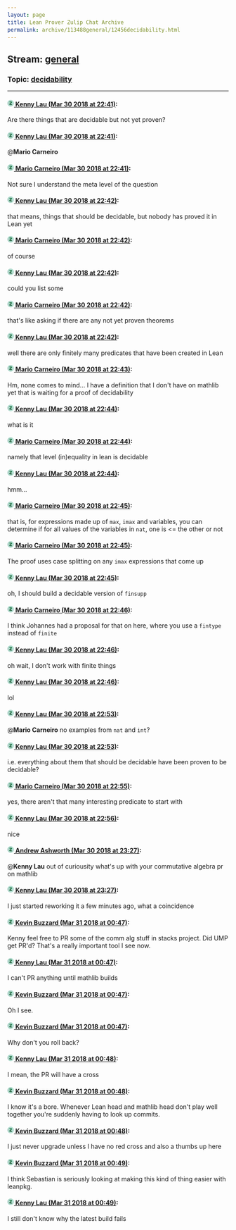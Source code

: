 ```yaml
---
layout: page
title: Lean Prover Zulip Chat Archive 
permalink: archive/113488general/12456decidability.html
---
```


## Stream: [general](index.html)
### Topic: [decidability](12456decidability.html)

---

#### [![Click to go to Zulip](../../assets/img/zulip2.png) Kenny Lau (Mar 30 2018 at 22:41)](https://leanprover.zulipchat.com/#narrow/stream/113488-general/topic/decidability/near/124428848):
Are there things that are decidable but not yet proven?

#### [![Click to go to Zulip](../../assets/img/zulip2.png) Kenny Lau (Mar 30 2018 at 22:41)](https://leanprover.zulipchat.com/#narrow/stream/113488-general/topic/decidability/near/124428850):
@**Mario Carneiro**

#### [![Click to go to Zulip](../../assets/img/zulip2.png) Mario Carneiro (Mar 30 2018 at 22:41)](https://leanprover.zulipchat.com/#narrow/stream/113488-general/topic/decidability/near/124428860):
Not sure I understand the meta level of the question

#### [![Click to go to Zulip](../../assets/img/zulip2.png) Kenny Lau (Mar 30 2018 at 22:42)](https://leanprover.zulipchat.com/#narrow/stream/113488-general/topic/decidability/near/124428902):
that means, things that should be decidable, but nobody has proved it in Lean yet

#### [![Click to go to Zulip](../../assets/img/zulip2.png) Mario Carneiro (Mar 30 2018 at 22:42)](https://leanprover.zulipchat.com/#narrow/stream/113488-general/topic/decidability/near/124428905):
of course

#### [![Click to go to Zulip](../../assets/img/zulip2.png) Kenny Lau (Mar 30 2018 at 22:42)](https://leanprover.zulipchat.com/#narrow/stream/113488-general/topic/decidability/near/124428906):
could you list some

#### [![Click to go to Zulip](../../assets/img/zulip2.png) Mario Carneiro (Mar 30 2018 at 22:42)](https://leanprover.zulipchat.com/#narrow/stream/113488-general/topic/decidability/near/124428908):
that's like asking if there are any not yet proven theorems

#### [![Click to go to Zulip](../../assets/img/zulip2.png) Kenny Lau (Mar 30 2018 at 22:42)](https://leanprover.zulipchat.com/#narrow/stream/113488-general/topic/decidability/near/124428920):
well there are only finitely many predicates that have been created in Lean

#### [![Click to go to Zulip](../../assets/img/zulip2.png) Mario Carneiro (Mar 30 2018 at 22:43)](https://leanprover.zulipchat.com/#narrow/stream/113488-general/topic/decidability/near/124428942):
Hm, none comes to mind... I have a definition that I don't have on mathlib yet that is waiting for a proof of decidability

#### [![Click to go to Zulip](../../assets/img/zulip2.png) Kenny Lau (Mar 30 2018 at 22:44)](https://leanprover.zulipchat.com/#narrow/stream/113488-general/topic/decidability/near/124428945):
what is it

#### [![Click to go to Zulip](../../assets/img/zulip2.png) Mario Carneiro (Mar 30 2018 at 22:44)](https://leanprover.zulipchat.com/#narrow/stream/113488-general/topic/decidability/near/124428987):
namely that level (in)equality in lean is decidable

#### [![Click to go to Zulip](../../assets/img/zulip2.png) Kenny Lau (Mar 30 2018 at 22:44)](https://leanprover.zulipchat.com/#narrow/stream/113488-general/topic/decidability/near/124428992):
hmm...

#### [![Click to go to Zulip](../../assets/img/zulip2.png) Mario Carneiro (Mar 30 2018 at 22:45)](https://leanprover.zulipchat.com/#narrow/stream/113488-general/topic/decidability/near/124429012):
that is, for expressions made up of `max`, `imax` and variables, you can determine if for all values of the variables in `nat`, one is <= the other or not

#### [![Click to go to Zulip](../../assets/img/zulip2.png) Mario Carneiro (Mar 30 2018 at 22:45)](https://leanprover.zulipchat.com/#narrow/stream/113488-general/topic/decidability/near/124429027):
The proof uses case splitting on any `imax` expressions that come up

#### [![Click to go to Zulip](../../assets/img/zulip2.png) Kenny Lau (Mar 30 2018 at 22:45)](https://leanprover.zulipchat.com/#narrow/stream/113488-general/topic/decidability/near/124429032):
oh, I should build a decidable version of `finsupp`

#### [![Click to go to Zulip](../../assets/img/zulip2.png) Mario Carneiro (Mar 30 2018 at 22:46)](https://leanprover.zulipchat.com/#narrow/stream/113488-general/topic/decidability/near/124429086):
I think Johannes had a proposal for that on here, where you use a `fintype` instead of `finite`

#### [![Click to go to Zulip](../../assets/img/zulip2.png) Kenny Lau (Mar 30 2018 at 22:46)](https://leanprover.zulipchat.com/#narrow/stream/113488-general/topic/decidability/near/124429095):
oh wait, I don't work with finite things

#### [![Click to go to Zulip](../../assets/img/zulip2.png) Kenny Lau (Mar 30 2018 at 22:46)](https://leanprover.zulipchat.com/#narrow/stream/113488-general/topic/decidability/near/124429096):
lol

#### [![Click to go to Zulip](../../assets/img/zulip2.png) Kenny Lau (Mar 30 2018 at 22:53)](https://leanprover.zulipchat.com/#narrow/stream/113488-general/topic/decidability/near/124429371):
@**Mario Carneiro** no examples from `nat` and `int`?

#### [![Click to go to Zulip](../../assets/img/zulip2.png) Kenny Lau (Mar 30 2018 at 22:53)](https://leanprover.zulipchat.com/#narrow/stream/113488-general/topic/decidability/near/124429372):
i.e. everything about them that should be decidable have been proven to be decidable?

#### [![Click to go to Zulip](../../assets/img/zulip2.png) Mario Carneiro (Mar 30 2018 at 22:55)](https://leanprover.zulipchat.com/#narrow/stream/113488-general/topic/decidability/near/124429446):
yes, there aren't that many interesting predicate to start with

#### [![Click to go to Zulip](../../assets/img/zulip2.png) Kenny Lau (Mar 30 2018 at 22:56)](https://leanprover.zulipchat.com/#narrow/stream/113488-general/topic/decidability/near/124429495):
nice

#### [![Click to go to Zulip](../../assets/img/zulip2.png) Andrew Ashworth (Mar 30 2018 at 23:27)](https://leanprover.zulipchat.com/#narrow/stream/113488-general/topic/decidability/near/124430652):
@**Kenny Lau** out of curiousity what's up with your commutative algebra pr on mathlib

#### [![Click to go to Zulip](../../assets/img/zulip2.png) Kenny Lau (Mar 30 2018 at 23:27)](https://leanprover.zulipchat.com/#narrow/stream/113488-general/topic/decidability/near/124430671):
I just started reworking it a few minutes ago, what a coincidence

#### [![Click to go to Zulip](../../assets/img/zulip2.png) Kevin Buzzard (Mar 31 2018 at 00:47)](https://leanprover.zulipchat.com/#narrow/stream/113488-general/topic/decidability/near/124433277):
Kenny feel free to PR some of the comm alg stuff in stacks project. Did UMP get PR'd? That's a really important tool I see now.

#### [![Click to go to Zulip](../../assets/img/zulip2.png) Kenny Lau (Mar 31 2018 at 00:47)](https://leanprover.zulipchat.com/#narrow/stream/113488-general/topic/decidability/near/124433281):
I can't PR anything until mathlib builds

#### [![Click to go to Zulip](../../assets/img/zulip2.png) Kevin Buzzard (Mar 31 2018 at 00:47)](https://leanprover.zulipchat.com/#narrow/stream/113488-general/topic/decidability/near/124433282):
Oh I see.

#### [![Click to go to Zulip](../../assets/img/zulip2.png) Kevin Buzzard (Mar 31 2018 at 00:47)](https://leanprover.zulipchat.com/#narrow/stream/113488-general/topic/decidability/near/124433283):
Why don't you roll back?

#### [![Click to go to Zulip](../../assets/img/zulip2.png) Kenny Lau (Mar 31 2018 at 00:48)](https://leanprover.zulipchat.com/#narrow/stream/113488-general/topic/decidability/near/124433324):
I mean, the PR will have a cross

#### [![Click to go to Zulip](../../assets/img/zulip2.png) Kevin Buzzard (Mar 31 2018 at 00:48)](https://leanprover.zulipchat.com/#narrow/stream/113488-general/topic/decidability/near/124433326):
I know it's a bore. Whenever Lean head and mathlib head don't play well together you're suddenly having to look up commits.

#### [![Click to go to Zulip](../../assets/img/zulip2.png) Kevin Buzzard (Mar 31 2018 at 00:48)](https://leanprover.zulipchat.com/#narrow/stream/113488-general/topic/decidability/near/124433332):
I just never upgrade unless I have no red cross and also a thumbs up here

#### [![Click to go to Zulip](../../assets/img/zulip2.png) Kevin Buzzard (Mar 31 2018 at 00:49)](https://leanprover.zulipchat.com/#narrow/stream/113488-general/topic/decidability/near/124433342):
I think Sebastian is seriously looking at making this kind of thing easier with leanpkg.

#### [![Click to go to Zulip](../../assets/img/zulip2.png) Kenny Lau (Mar 31 2018 at 00:49)](https://leanprover.zulipchat.com/#narrow/stream/113488-general/topic/decidability/near/124433346):
I still don't know why the latest build fails

